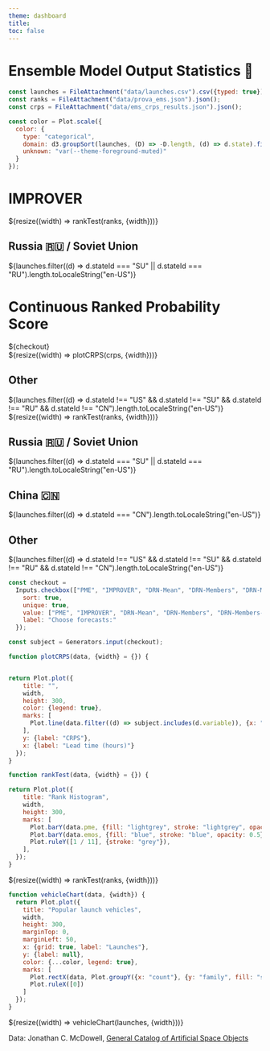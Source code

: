 ```yaml
---
theme: dashboard
title: 
toc: false
---
```


# Ensemble Model Output Statistics 🚀

<!-- Load and transform the data -->

```js
const launches = FileAttachment("data/launches.csv").csv({typed: true});
const ranks = FileAttachment("data/prova_ems.json").json();
const crps = FileAttachment("data/ems_crps_results.json").json();
```

<!-- A shared color scale for consistency, sorted by the number of launches -->

```js
const color = Plot.scale({
  color: {
    type: "categorical",
    domain: d3.groupSort(launches, (D) => -D.length, (d) => d.state).filter((d) => d !== "Other"),
    unknown: "var(--theme-foreground-muted)"
  }
});
```

<div class="grid grid-cols-2">
   <div class="card">
    <h1>IMPROVER</h1>
    ${resize((width) => rankTest(ranks, {width}))}
  </div>
  <div class="card">
    <h2>Russia 🇷🇺 <span class="muted">/ Soviet Union</span></h2>
    <span class="big">${launches.filter((d) => d.stateId === "SU" || d.stateId === "RU").length.toLocaleString("en-US")}</span>
  </div>
  <div class="card">
    <h1>Continuous Ranked Probability Score</h1>
    <div>${checkout}</div>
    ${resize((width) => plotCRPS(crps, {width}))}
  </div>
  <div class="card">
    <h2>Other</h2>
    <span class="big">${launches.filter((d) => d.stateId !== "US" && d.stateId !== "SU" && d.stateId !== "RU" && d.stateId !== "CN").length.toLocaleString("en-US")}</span>
  </div>
</div>



<!-- Cards with big numbers -->

<div class="grid grid-cols-4">
   <div class="card">
    ${resize((width) => rankTest(ranks, {width}))}
  </div>
  <div class="card">
    <h2>Russia 🇷🇺 <span class="muted">/ Soviet Union</span></h2>
    <span class="big">${launches.filter((d) => d.stateId === "SU" || d.stateId === "RU").length.toLocaleString("en-US")}</span>
  </div>
  <div class="card">
    <h2>China 🇨🇳</h2>
    <span class="big">${launches.filter((d) => d.stateId === "CN").length.toLocaleString("en-US")}</span>
  </div>
  <div class="card">
    <h2>Other</h2>
    <span class="big">${launches.filter((d) => d.stateId !== "US" && d.stateId !== "SU" && d.stateId !== "RU" && d.stateId !== "CN").length.toLocaleString("en-US")}</span>
  </div>
</div>

<!-- Plot of launch history -->

```js
const checkout = 
  Inputs.checkbox(["PME", "IMPROVER", "DRN-Mean", "DRN-Members", "DRN-Members-Ext"], {
    sort: true,
    unique: true,
    value: ["PME", "IMPROVER", "DRN-Mean", "DRN-Members", "DRN-Members-Ext"],
    label: "Choose forecasts:"
  });

const subject = Generators.input(checkout);

```

```js
function plotCRPS(data, {width} = {}) {


return Plot.plot({
    title: "",
    width,
    height: 300,
    color: {legend: true},
    marks: [
      Plot.line(data.filter((d) => subject.includes(d.variable)), {x: "lead_time", y: "value", stroke: "variable", tip: true}),
    ],
    y: {label: "CRPS"},
    x: {label: "Lead time (hours)"}
  });
}
```

```js
function rankTest(data, {width} = {}) {

return Plot.plot({
    title: "Rank Histogram",
    width,
    height: 300,
    marks: [
      Plot.barY(data.pme, {fill: "lightgrey", stroke: "lightgrey", opacity: 0.5}),
      Plot.barY(data.emos, {fill: "blue", stroke: "blue", opacity: 0.5}),
      Plot.ruleY([1 / 11], {stroke: "grey"}),
    ],
  });
}
```

<div class="grid grid-cols-1">
  <div class="card">
    ${resize((width) => rankTest(ranks, {width}))}
  </div>
</div>

<!-- Plot of launch vehicles -->

```js
function vehicleChart(data, {width}) {
  return Plot.plot({
    title: "Popular launch vehicles",
    width,
    height: 300,
    marginTop: 0,
    marginLeft: 50,
    x: {grid: true, label: "Launches"},
    y: {label: null},
    color: {...color, legend: true},
    marks: [
      Plot.rectX(data, Plot.groupY({x: "count"}, {y: "family", fill: "state", tip: true, sort: {y: "-x"}})),
      Plot.ruleX([0])
    ]
  });
}
```

<div class="grid grid-cols-1">
  <div class="card">
    ${resize((width) => vehicleChart(launches, {width}))}
  </div>
</div>

Data: Jonathan C. McDowell, [General Catalog of Artificial Space Objects](https://planet4589.org/space/gcat)
